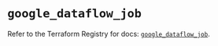 # `google_dataflow_job`

Refer to the Terraform Registry for docs: [`google_dataflow_job`](https://registry.terraform.io/providers/hashicorp/google/5.24.0/docs/resources/dataflow_job).
